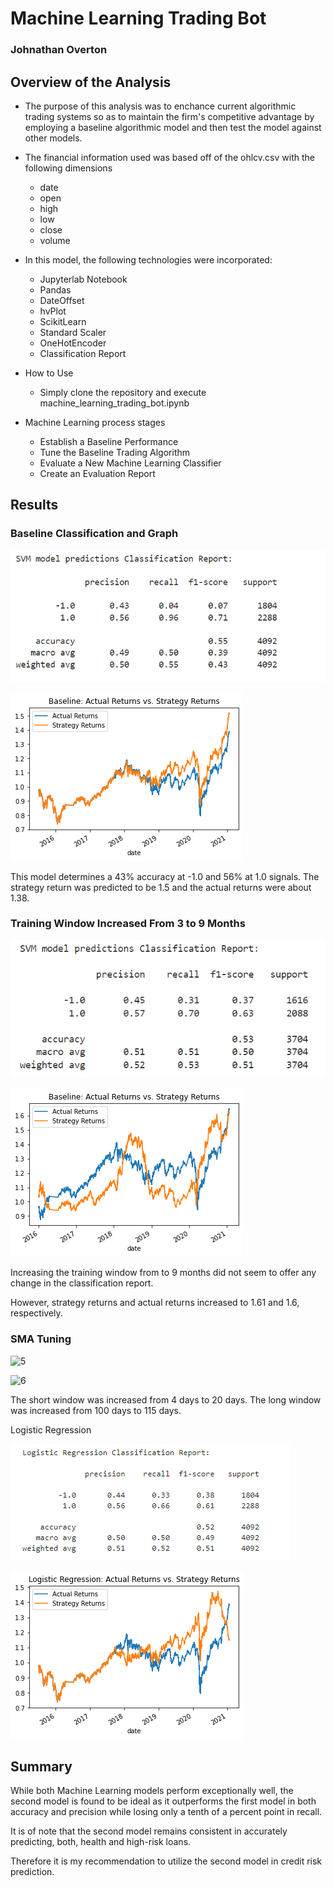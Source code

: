 # Machine Learning Trading Bot
### Johnathan Overton


## Overview of the Analysis

* The purpose of this analysis was to enchance current algorithmic trading systems so as to maintain the firm's competitive advantage by employing a baseline algorithmic model and then test the model against other models.
* The financial information used was based off of the ohlcv.csv with the following dimensions
  * date
  * open
  * high
  * low 
  * close
  * volume

* In this model, the following technologies were incorporated:
  * Jupyterlab Notebook
  * Pandas
  * DateOffset
  * hvPlot
  * ScikitLearn
  * Standard Scaler
  * OneHotEncoder
  * Classification Report

* How to Use
  * Simply clone the repository and execute machine_learning_trading_bot.ipynb

* Machine Learning process stages
  * Establish a Baseline Performance
  * Tune the Baseline Trading Algorithm
  * Evaluate a New Machine Learning Classifier
  * Create an Evaluation Report

## Results

### Baseline Classification and Graph

![1](https://github.com/Johove83/Algorithmic-Trading/blob/main/Machine%20Learning%20Trading%20Bot/images/baseline/baselineclassification.png)

![2](https://github.com/Johove83/Algorithmic-Trading/blob/main/Machine%20Learning%20Trading%20Bot/images/baseline/baseline.png)

This model determines a 43% accuracy at -1.0 and 56% at 1.0 signals.
The strategy return was predicted to be 1.5 and the actual returns were about 1.38.

### Training Window Increased From 3 to 9 Months

![3](https://github.com/Johove83/Algorithmic-Trading/blob/main/Machine%20Learning%20Trading%20Bot/images/ninemonth/9monthwindowclassification.png)

![4](https://github.com/Johove83/Algorithmic-Trading/blob/main/Machine%20Learning%20Trading%20Bot/images/ninemonth/9monthwindow.png)

Increasing the training window from to 9 months did not seem to offer any change in the classification report.

However, strategy returns and actual returns increased to 1.61 and 1.6, respectively.

### SMA Tuning

![5](https://github.com/Johove83/Algorithmic-Trading/blob/main/tuned/Machine%20Learning%20Trading%20Bot/images/fullytunedclassification.png)

![6](https://github.com/Johove83/Algorithmic-Trading/blob/main/tuned/Machine%20Learning%20Trading%20Bot/images/tuned/fullytuned.png)

The short window was increased from 4 days to 20 days.
The long window was increased from 100 days to 115 days.



Logistic Regression

![7](https://github.com/Johove83/Algorithmic-Trading/blob/main/Machine%20Learning%20Trading%20Bot/images/lrclassification.png)

![8](https://github.com/Johove83/Algorithmic-Trading/blob/main/Machine%20Learning%20Trading%20Bot/images/lr.png)






## Summary

While both Machine Learning models perform exceptionally well, the second model is found to be ideal as it outperforms the first model in both accuracy and precision while losing only a tenth of a percent point in recall.

It is of note that the second model remains consistent in accurately predicting, both, health and high-risk loans.

Therefore it is my recommendation to utilize the second model in credit risk prediction.

